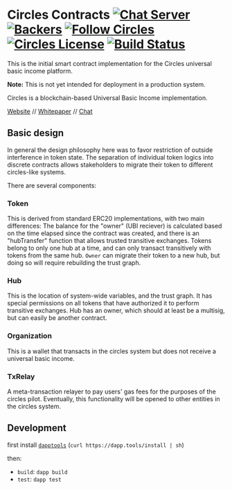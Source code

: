 # Circles Contracts [![Chat Server](https://chat.joincircles.net/api/v1/shield.svg?type=online&name=circles%20chat)](https://chat.joincircles.net) [![Backers](https://opencollective.com/circles/supporters/badge.svg)](https://opencollective.com/circles) [![Follow Circles](https://img.shields.io/twitter/follow/circlesubi.svg?label=follow+circles)](https://twitter.com/CirclesUBI) [![Circles License](https://img.shields.io/badge/license-APGLv3-orange.svg)](https://github.com/CirclesUBI/circles-contracts/blob/master/LICENSE) [![Build Status](https://travis-ci.org/CirclesUBI/circles-contracts.svg?branch=master)](https://travis-ci.org/CirclesUBI/circles-contracts)

This is the initial smart contract implementation for the Circles universal basic income platform.

**Note:** This is not yet intended for deployment in a production system.

Circles is a blockchain-based Universal Basic Income implementation.

[Website](http://www.joincircles.net) // [Whitepaper](https://github.com/CirclesUBI/docs/blob/master/Circles.md) // [Chat](https://chat.joincircles.net)

## Basic design

In general the design philosophy here was to favor restriction of outside interference in token
state. The separation of individual token logics into discrete contracts allows stakeholders to
migrate their token to different circles-like systems.

There are several components:

### Token

This is derived from standard ERC20 implementations, with two main differences: The balance for the
"owner" (UBI reciever) is calculated based on the time elapsed since the contract was created, and
there is an "hubTransfer" function that allows trusted transitive exchanges. Tokens belong to only
one hub at a time, and can only transact transitively with tokens from the same hub. `Owner` can
migrate their token to a new hub, but doing so will require rebuilding the trust graph.

### Hub

This is the location of system-wide variables, and the trust graph. It has special permissions on
all tokens that have authorized it to perform transitive exchanges. Hub has an owner, which should
at least be a multisig, but can easily be another contract.

### Organization

This is a wallet that transacts in the circles system but does not receive a universal basic income.

### TxRelay

A meta-transaction relayer to pay users' gas fees for the purposes of the circles pilot. Eventually,
this functionality will be opened to other entities in the circles system.

## Development

first install [`dapptools`](https://dapp.tools/) (`curl https://dapp.tools/install | sh`)

then:

- `build`: `dapp build`
- `test`: `dapp test`



